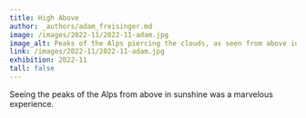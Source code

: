 ```yaml
---
title: High Above
author: _authors/adam_freisinger.md
image: /images/2022-11/2022-11-adam.jpg
image_alt: Peaks of the Alps piercing the clouds, as seen from above in sunshine.
link: /images/2022-11/2022-11-adam.jpg
exhibition: 2022-11
tall: false
---
```


Seeing the peaks of the Alps from above in sunshine was a marvelous experience.
